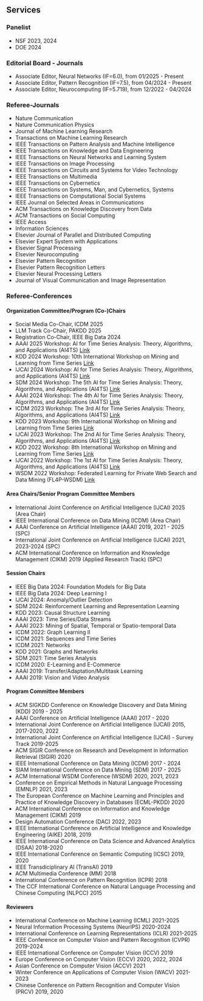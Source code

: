 ## Services

### Panelist
* NSF 2023, 2024
* DOE 2024

### Editorial Board - Journals

* Associate Editor, Neural Networks (IF=6.0), from 01/2025 - Present
* Associate Editor, Pattern Recognition (IF=7.5), from 04/2024 - Present
* Associate Editor, Neurocomputing (IF=5.719), from 12/2022 - 04/2024

### Referee-Journals

* Nature Communication
* Nature Communication Physics
* Journal of Machine Learning Research
* Transactions on Machine Learning Research
* IEEE Transactions on Pattern Analysis and Machine Intelligence
* IEEE Transactions on Knowledge and Data Engineering
* IEEE Transactions on Neural Networks and Learning System
* IEEE Transactions on Image Processing
* IEEE Transactions on Circuits and Systems for Video Technology
* IEEE Transactions on Multimedia
* IEEE Transactions on Cybernetics
* IEEE Transactions on Systems, Man, and Cybernetics, Systems
* IEEE Transactions on Computational Social Systems
* IEEE Journal on Selected Areas in Communications
* ACM Transactions on Knowledge Discovery from Data
* ACM Transactions on Social Computing
* IEEE Access
* Information Sciences
* Elsevier Journal of Parallel and Distributed Computing
* Elsevier Expert System with Applications
* Elsevier Signal Processing
* Elsevier Neurocomputing
* Elsevier Pattern Recognition
* Elsevier Pattern Recognition Letters
* Elsevier Neural Processing Letters
* Journal of Visual Communication and Image Representation

### Referee-Conferences

#### Organization Committee/Program (Co-)Chairs

* Social Media Co-Chair, ICDM 2025
* LLM Track Co-Chair, PAKDD 2025
* Registration Co-Chair, IEEE Big Data 2024
* AAAI 2025 Workshop: AI for Time Series Analysis: Theory, Algorithms, and Applications (AI4TS) [Link](https://ai4ts.github.io/aaai2025)
* KDD 2024 Workshop: 10th International Workshop on Mining and Learning from Time Series [Link](https://kdd-milets.github.io/milets2024/)
* IJCAI 2024 Workshop: AI for Time Series Analysis: Theory, Algorithms, and Applications (AI4TS) [Link](https://ai4ts.github.io/ijcai2024)
* SDM 2024 Workshop: The 5th AI for Time Series Analysis: Theory, Algorithms, and Applications (AI4TS) [Link](https://ai4ts.github.io/sdm2024)
* AAAI 2024 Workshop: The 4th AI for Time Series Analysis: Theory, Algorithms, and Applications (AI4TS) [Link](https://ai4ts.github.io/aaai2024)
* ICDM 2023 Workshop: The 3rd AI for Time Series Analysis: Theory, Algorithms, and Applications (AI4TS) [Link](https://ai4ts.github.io/icdm2023)
* KDD 2023 Workshop: 9th International Workshop on Mining and Learning from Time Series [Link](https://kdd-milets.github.io/milets2023/)
* IJCAI 2023 Workshop: The 2nd AI for Time Series Analysis: Theory, Algorithms, and Applications (AI4TS) [Link](https://ai4ts.github.io/ijcai2023)
* KDD 2022 Workshop: 8th International Workshop on Mining and Learning from Time Series [Link](https://kdd-milets.github.io/milets2022/)
* IJCAI 2022 Workshop: The 1st AI for Time Series Analysis: Theory, Algorithms, and Applications (AI4TS) [Link](https://ai4ts.github.io/)
* WSDM 2022 Workshop: Federated Learning for Private Web Search and Data Mining (FL4P-WSDM) [Link](https://fl4p-wsdm.github.io/)

#### Area Chairs/Senior Program Committee Members

* International Joint Conference on Artificial Intelligence (IJCAI) 2025 (Area Chair)
* IEEE International Conference on Data Mining (ICDM) (Area Chair)
* AAAI Conference on Artificial Intelligence (AAAI) 2019, 2021 - 2025 (SPC)
* International Joint Conference on Artificial Intelligence (IJCAI) 2021, 2023-2024 (SPC)
* ACM International Conference on Information and Knowledge Management (CIKM) 2019 (Applied Research Track) (SPC)

#### Session Chairs

* IEEE Big Data 2024: Foundation Models for Big Data
* IEEE Big Data 2024: Deep Learning I
* IJCAI 2024: Anomaly/Outlier Detection
* SDM 2024: Reinforcement Learning and Representation Learning
* KDD 2023: Causal Structure Learning
* AAAI 2023: Time Series/Data Streams
* AAAI 2023: Mining of Spatial, Temporal or Spatio-temporal Data
* ICDM 2022: Graph Learning II
* ICDM 2021: Sequences and Time Series
* ICDM 2021: Networks
* KDD 2021:  Graphs and Networks
* SDM 2021: Time Series Analysis
* ICDM 2020: E-Learning and E-Commerce
* AAAI 2019: Transfer/Adaptation/Multitask Learning
* AAAI 2019: Vision and Video Analysis

#### Program Committee Members

* ACM SIGKDD Conference on Knowledge Discovery and Data Mining (KDD) 2019 - 2025
* AAAI Conference on Artificial Intelligence (AAAI) 2017 - 2020
* International Joint Conference on Artificial Intelligence (IJCAI) 2015, 2017-2020, 2022
* International Joint Conference on Artificial Intelligence (IJCAI) - Survey Track 2019-2025
* ACM SIGIR Conference on Research and Development in Information Retrieval (SIGIR) 2020
* IEEE International Conference on Data Mining (ICDM) 2017 - 2024
* SIAM International Conference on Data Mining (SDM) 2017 - 2025
* ACM International WSDM Conference (WSDM) 2020, 2021, 2023
* Conference on Empirical Methods in Natural Language Processing (EMNLP) 2021, 2023
* The European Conference on Machine Learning and Principles and Practice of Knowledge Discovery in Databases (ECML-PKDD) 2020
* ACM International Conference on Information and Knowledge Management (CIKM) 2019
* Design Automation Conference (DAC) 2022, 2023
* IEEE International Conference on Artificial Intelligence and Knowledge Engineering (AIKE) 2018, 2019
* IEEE International Conference on Data Science and Advanced Analytics (DSAA) 2018-2020
* IEEE International Conference on Semantic Computing (ICSC) 2019, 2020
* IEEE Transdiciplinary AI (TransAI) 2019
* ACM Multimedia Conference (MM) 2018
* International Conference on Pattern Recognition (ICPR) 2018
* The CCF International Conference on Natural Language Processing and Chinese Computing (NLPCC) 2015

#### Reviewers

* International Conference on Machine Learning (ICML) 2021-2025
* Neural Information Processing Systems (NeurIPS) 2020-2024
* International Conference on Learning Representations (ICLR) 2021-2025
* IEEE Conference on Computer Vision and Pattern Recognition (CVPR) 2019-2024
* IEEE International Conference on Computer Vision (ICCV) 2019
* Europe Conference on Computer Vision (ECCV) 2020, 2022, 2024
* Asian Conference on Computer Vision (ACCV) 2021
* Winter Conference on Applications of Computer Vision (WACV) 2021-2023
* Chinese Conference on Pattern Recognition and Computer Vision (PRCV) 2019, 2020
